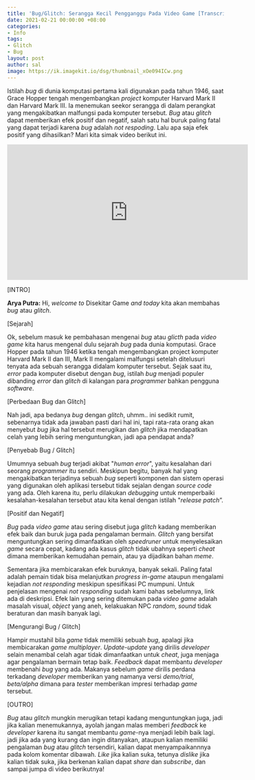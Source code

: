 ```yaml
---
title: 'Bug/Glitch: Serangga Kecil Pengganggu Pada Video Game [Transcript]'
date: 2021-02-21 00:00:00 +08:00
categories:
- Info
tags:
- Glitch
- Bug
layout: post
author: sal
image: https://ik.imagekit.io/dsg/thumbnail_xOe094ICw.png
---
```


Istilah _bug_ di dunia komputasi pertama kali digunakan pada tahun 1946, saat Grace Hopper tengah mengembangkan _project_ komputer Harvard Mark II dan Harvard Mark III. Ia menemukan seekor serangga di dalam perangkat yang mengakibatkan malfungsi pada komputer tersebut. _Bug_ atau _glitch_ dapat memberikan efek positif dan negatif, salah satu hal buruk paling fatal yang dapat terjadi karena _bug_ adalah _not respoding_. Lalu apa saja efek positif yang dihasilkan? Mari kita simak video berikut ini.

<div class="embed-container">
<iframe width="560" height="315" src="https://www.youtube.com/embed/OOM7K-reYyk" frameborder="0" allow="accelerometer; autoplay; clipboard-write; encrypted-media; gyroscope; picture-in-picture" allowfullscreen></iframe>
</div>

\[INTRO\]

**Arya Putra:** Hi, _welcome to_ Disekitar Game _and today_ kita akan membahas _bug_ atau _glitch_.

\[Sejarah\]

Ok, sebelum masuk ke pembahasan mengenai _bug_ atau _glicth_ pada _video game_ kita harus mengenal dulu sejarah _bug_ pada dunia komputasi. Grace Hopper pada tahun 1946 ketika tengah mengembangkan project komputer Harvard Mark II dan III, Mark II mengalami malfungsi setelah ditelusuri tenyata ada sebuah serangga didalam komputer tersebut. Sejak saat itu, _error_ pada komputer disebut dengan _bug_, istilah _bug_ menjadi populer dibanding _error_ dan _glitch_ di kalangan para _programmer_ bahkan pengguna _software_.

\[Perbedaan Bug dan Glitch\]

Nah jadi, apa bedanya _bug_ dengan _glitch_, uhmm.. ini sedikit rumit, sebenarnya tidak ada jawaban pasti dari hal ini, tapi rata-rata orang akan menyebut _bug_ jika hal tersebut merugikan dan _glitch_ jika mendapatkan celah yang lebih sering menguntungkan, jadi apa pendapat anda?

\[Penyebab Bug / Glitch\]

Umumnya sebuah _bug_ terjadi akibat "_human error_", yaitu kesalahan dari seorang _programmer_ itu sendiri. Meskipun begitu, banyak hal yang mengakibatkan terjadinya sebuah _bug_ seperti komponen dan sistem operasi yang digunakan oleh aplikasi tersebut tidak sejalan dengan _source code_ yang ada. Oleh karena itu, perlu dilakukan _debugging_ untuk memperbaiki kesalahan-kesalahan tersebut atau kita kenal dengan istilah "_release patch_”.

\[Positif dan Negatif\]

_Bug_ pada _video game_ atau sering disebut juga _glitch_ kadang memberikan efek baik dan buruk juga pada pengalaman bermain. _Glitch_ yang bersifat menguntungkan sering dimanfaatkan oleh _speedruner_ untuk menyelesaikan _game_ secara cepat, kadang ada kasus _glitch_ tidak ubahnya seperti _cheat_ dimana memberikan kemudahan pemain, atau ya dijadikan bahan _meme_.

Sementara jika membicarakan efek buruknya, banyak sekali. Paling fatal adalah pemain tidak bisa melanjutkan _progress in-game_ ataupun mengalami kejadian _not responding_ meskipun spesifikasi PC mumpuni. Untuk penjelasan mengenai _not responding_ sudah kami bahas sebelumnya, link ada di deskripsi. Efek lain yang sering ditemukan pada _video game_ adalah masalah visual, _object_ yang aneh, kelakuakan NPC _random_, _sound_ tidak beraturan dan masih banyak lagi.

\[Mengurangi Bug / Glitch\]

Hampir mustahil bila _game_ tidak memiliki sebuah _bug_, apalagi jika membicarakan _game multiplayer_. _Update-update_ yang dirilis _developer_ selain menambal celah agar tidak dimanfaatkan untuk _cheat_, juga menjaga agar pengalaman bermain tetap baik. _Feedback_ dapat membantu _developer_ membenahi _bug_ yang ada. Makanya sebelum _game_ dirilis perdana terkadang _developer_ memberikan yang namanya versi _demo/trial_, _beta/alpha_ dimana para _tester_ memberikan impresi terhadap _game_ tersebut.

\[OUTRO\]

_Bug_ atau _glitch_ mungkin merugikan tetapi kadang menguntungkan juga, jadi jika kalian menemukannya, ayolah jangan malas memberi _feedback_ ke _developer_ karena itu sangat membantu _game_-nya menjadi lebih baik lagi. jadi jika ada yang kurang dan ingin ditanyakan, ataupun kalian memiliki pengalaman _bug_ atau _glitch_ tersendiri, kalian dapat menyampaikannnya pada kolom komentar dibawah. _Like_ jika kalian suka, tetunya _dislike_ jika kalian tidak suka, jika berkenan kalian dapat _share_ dan _subscribe_, dan sampai jumpa di video berikutnya!